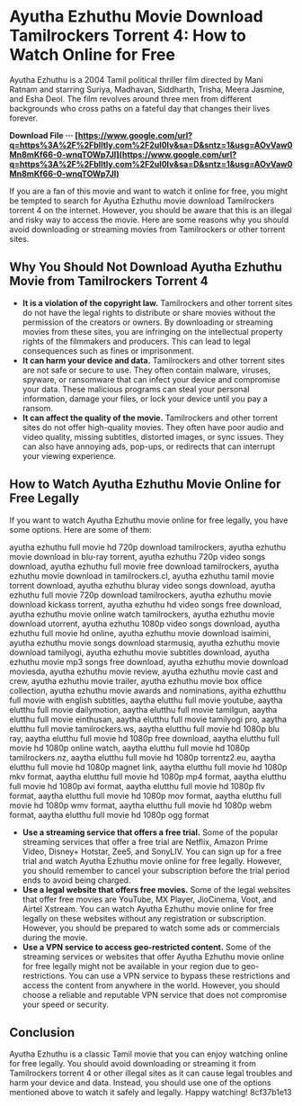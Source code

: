 
 
# Ayutha Ezhuthu Movie Download Tamilrockers Torrent 4: How to Watch Online for Free
 
Ayutha Ezhuthu is a 2004 Tamil political thriller film directed by Mani Ratnam and starring Suriya, Madhavan, Siddharth, Trisha, Meera Jasmine, and Esha Deol. The film revolves around three men from different backgrounds who cross paths on a fateful day that changes their lives forever.
 
**Download File ··· [https://www.google.com/url?q=https%3A%2F%2Fblltly.com%2F2uI0Iv&sa=D&sntz=1&usg=AOvVaw0Mn8mKf66-0-wnqTOWp7Jl](https://www.google.com/url?q=https%3A%2F%2Fblltly.com%2F2uI0Iv&sa=D&sntz=1&usg=AOvVaw0Mn8mKf66-0-wnqTOWp7Jl)**


 
If you are a fan of this movie and want to watch it online for free, you might be tempted to search for Ayutha Ezhuthu movie download Tamilrockers torrent 4 on the internet. However, you should be aware that this is an illegal and risky way to access the movie. Here are some reasons why you should avoid downloading or streaming movies from Tamilrockers or other torrent sites.
 
## Why You Should Not Download Ayutha Ezhuthu Movie from Tamilrockers Torrent 4
 
- **It is a violation of the copyright law.** Tamilrockers and other torrent sites do not have the legal rights to distribute or share movies without the permission of the creators or owners. By downloading or streaming movies from these sites, you are infringing on the intellectual property rights of the filmmakers and producers. This can lead to legal consequences such as fines or imprisonment.
- **It can harm your device and data.** Tamilrockers and other torrent sites are not safe or secure to use. They often contain malware, viruses, spyware, or ransomware that can infect your device and compromise your data. These malicious programs can steal your personal information, damage your files, or lock your device until you pay a ransom.
- **It can affect the quality of the movie.** Tamilrockers and other torrent sites do not offer high-quality movies. They often have poor audio and video quality, missing subtitles, distorted images, or sync issues. They can also have annoying ads, pop-ups, or redirects that can interrupt your viewing experience.

## How to Watch Ayutha Ezhuthu Movie Online for Free Legally
 
If you want to watch Ayutha Ezhuthu movie online for free legally, you have some options. Here are some of them:
 
ayutha ezhuthu full movie hd 720p download tamilrockers,  ayutha ezhuthu movie download in blu-ray torrent,  ayutha ezhuthu 720p video songs download,  ayutha ezhuthu full movie free download tamilrockers,  ayutha ezhuthu movie download in tamilrockers.cl,  ayutha ezhuthu tamil movie torrent download,  ayutha ezhuthu bluray video songs download,  ayutha ezhuthu full movie 720p download tamilrockers,  ayutha ezhuthu movie download kickass torrent,  ayutha ezhuthu hd video songs free download,  ayutha ezhuthu movie online watch tamilrockers,  ayutha ezhuthu movie download utorrent,  ayutha ezhuthu 1080p video songs download,  ayutha ezhuthu full movie hd online,  ayutha ezhuthu movie download isaimini,  ayutha ezhuthu movie songs download starmusiq,  ayutha ezhuthu movie download tamilyogi,  ayutha ezhuthu movie subtitles download,  ayutha ezhuthu movie mp3 songs free download,  ayutha ezhuthu movie download moviesda,  ayutha ezhuthu movie review,  ayutha ezhuthu movie cast and crew,  ayutha ezhuthu movie trailer,  ayutha ezhuthu movie box office collection,  ayutha ezhuthu movie awards and nominations,  ayitha ezhutthu full movie with english subtitles,  aaytha elutthu full movie youtube,  aaytha elutthu full movie dailymotion,  aaytha elutthu full movie tamilgun,  aaytha elutthu full movie einthusan,  aaytha elutthu full movie tamilyogi pro,  aaytha elutthu full movie tamilrockers.ws,  aaytha elutthu full movie hd 1080p blu ray,  aaytha elutthu full movie hd 1080p free download,  aaytha elutthu full movie hd 1080p online watch,  aaytha elutthu full movie hd 1080p tamilrockers.nz,  aaytha elutthu full movie hd 1080p torrentz2.eu,  aaytha elutthu full movie hd 1080p magnet link,  aaytha elutthu full movie hd 1080p mkv format,  aaytha elutthu full movie hd 1080p mp4 format,  aaytha elutthu full movie hd 1080p avi format,  aaytha elutthu full movie hd 1080p flv format,  aaytha elutthu full movie hd 1080p mov format,  aaytha elutthu full movie hd 1080p wmv format,  aaytha elutthu full movie hd 1080p webm format,  aaytha elutthu full movie hd 1080p ogg format

- **Use a streaming service that offers a free trial.** Some of the popular streaming services that offer a free trial are Netflix, Amazon Prime Video, Disney+ Hotstar, Zee5, and SonyLIV. You can sign up for a free trial and watch Ayutha Ezhuthu movie online for free legally. However, you should remember to cancel your subscription before the trial period ends to avoid being charged.
- **Use a legal website that offers free movies.** Some of the legal websites that offer free movies are YouTube, MX Player, JioCinema, Voot, and Airtel Xstream. You can watch Ayutha Ezhuthu movie online for free legally on these websites without any registration or subscription. However, you should be prepared to watch some ads or commercials during the movie.
- **Use a VPN service to access geo-restricted content.** Some of the streaming services or websites that offer Ayutha Ezhuthu movie online for free legally might not be available in your region due to geo-restrictions. You can use a VPN service to bypass these restrictions and access the content from anywhere in the world. However, you should choose a reliable and reputable VPN service that does not compromise your speed or security.

## Conclusion
 
Ayutha Ezhuthu is a classic Tamil movie that you can enjoy watching online for free legally. You should avoid downloading or streaming it from Tamilrockers torrent 4 or other illegal sites as it can cause legal troubles and harm your device and data. Instead, you should use one of the options mentioned above to watch it safely and legally. Happy watching!
 8cf37b1e13
 

